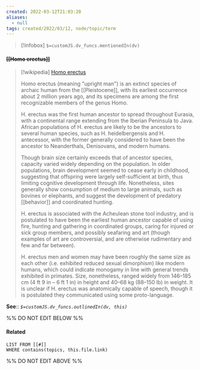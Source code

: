 ```yaml
---
created: 2022-03-12T21:03:20 
aliases:
  - null
tags: created/2022/03/12, node/topic/term
---
```

> [!infobox]
`$=customJS.dv_funcs.mentionedIn(dv)`

#### <s class="topic-title">[[Homo erectus]]</s>

> [!wikipedia] [Homo erectus](https://en.wikipedia.org/wiki/Homo%20erectus)
> 
> Homo erectus (meaning "upright man") is an extinct species of archaic human from the [[Pleistocene]], with its earliest occurrence about 2 million years ago, and its specimens are among the first recognizable members of the genus Homo. 
> 
> H. erectus was the first human ancestor to spread throughout Eurasia, with a continental range extending from the Iberian Peninsula to Java. African populations of H. erectus are likely to be the ancestors to several human species, such as H. heidelbergensis and H. antecessor, with the former generally considered to have been the ancestor to Neanderthals, Denisovans, and modern humans. 
> 
> Though brain size certainly exceeds that of ancestor species, capacity varied widely depending on the population. In older populations, brain development seemed to cease early in childhood, suggesting that offspring were largely self-sufficient at birth, thus limiting cognitive development through life. Nonetheless, sites generally show consumption of medium to large animals, such as bovines or elephants, and suggest the development of predatory [[behavior]] and coordinated hunting. 
> 
> H. erectus is associated with the Acheulean stone tool industry, and is postulated to have been the earliest human ancestor capable of using fire, hunting and gathering in coordinated groups, caring for injured or sick group members, and possibly seafaring and art (though examples of art are controversial, and are otherwise rudimentary and few and far between).
> 
> H. erectus men and women may have been roughly the same size as each other (i.e. exhibited reduced sexual dimorphism) like modern humans, which could indicate monogamy in line with general trends exhibited in primates. Size, nonetheless, ranged widely from 146–185 cm (4 ft 9 in – 6 ft 1 in) in height and 40–68 kg (88–150 lb) in weight. It is unclear if H. erectus was anatomically capable of speech, though it is postulated they communicated using some proto-language.
>


**See**::
*`$=customJS.dv_funcs.outlinedIn(dv, this)`*

%% DO NOT EDIT BELOW %%

#### Related 

```dataview
LIST FROM [[#]]
WHERE contains(topics, this.file.link)
```
%% DO NOT EDIT ABOVE %%
